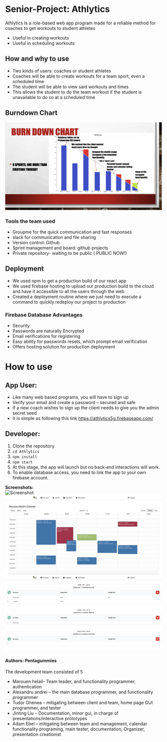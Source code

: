 # Senior-Project: Athlytics
Athlytics Is a role-based web app program made for a  reliable method for coaches to get workouts to student athletes
* Useful in creating workouts
* Useful in scheduling workouts 

## How and why to use

* Two kinds of users: coaches or student athletes
* Coaches will be able to create workouts for a team sport, even a scheduled time 
* The student will be able to view said workouts and times
* This allows the student to do the team workout if the student is unavailable to do so at a scheduled time

## Burndown Chart

![Screenshot](/src/img/bc.png)


### Tools the team used

* Groupme for the quick communication and fast responses
* slack for communication and file sharing 
* Version control: Github
* Sprint management and board: github projects
* Private repository- waiting to be public ( PUBLIC NOW!)


## Deployment

* We used npm to get a production build of our react app
* We used firebase hosting to upload our production build to the cloud and have it accessible to all the users through the web
* Created a deployment routine where we just need to execute a command to quickly redeploy our project to production

### Firebase Database Advantages

* Security
* Passwords are naturally Encrypted 
* Email verifications for registering
* Easy ability for passwords resets, which prompt email verification
* Offers hosting solution for production deployment

# How to use
## App User:
* Like many web based programs, you will have to sign up
* Verify your email and create a password – secured and safe
* If a new coach wishes to sign up the client needs to give you the admin secret seed
* It is simple as following this link https://athlytics5g.firebaseapp.com/ 

## Developer:
1. Clone the repository
1. ``` cd Athlytics ```
1. ``` npm install ```
1. ``` npm start ```
1. At this stage, the app will launch but no back-end interactions will work.
1. To enable database access, you need to link the app to your own firebase account.
 
  <strong>Screenshots:</strong>
 <br>
![Screenshot](/src/img/sc1.png)
![Screenshot](/src/img/sc2.png)
![Screenshot](/src/img/sc3.png)


#### Authors: Pentagummies
The development team consisted of 5
* Marouen helail– Team leader,  and functionality programmer, authentication
* Alexandru andrei – the main database programmer, and functionality programmer 
* Tudor Ghenea – mitigating between client and team, home page GUI programmer, and tester
* Jinting Liu – Documentation, minor gui, in charge of presentations/interactive prototypes
* Adam Ebel – mitigating between team and management, calendar functionality programing, main tester, documentation, Organizer, presentation creationist
